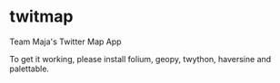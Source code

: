 # twitmap
Team Maja's Twitter Map App

To get it working, please install folium, geopy, twython, haversine and palettable.